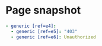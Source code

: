 # Page snapshot

```yaml
- generic [ref=e4]:
  - generic [ref=e5]: "403"
  - generic [ref=e6]: Unauthorized
```